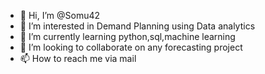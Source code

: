- 👋 Hi, I’m @Somu42
- 👀 I’m interested in Demand Planning using Data analytics
- 🌱 I’m currently learning python,sql,machine learning
- 💞️ I’m looking to collaborate on any forecasting project
- 📫 How to reach me via mail

<!---
Somu42/Somu42 is a ✨ special ✨ repository because its `README.md` (this file) appears on your GitHub profile.
You can click the Preview link to take a look at your changes.
--->
